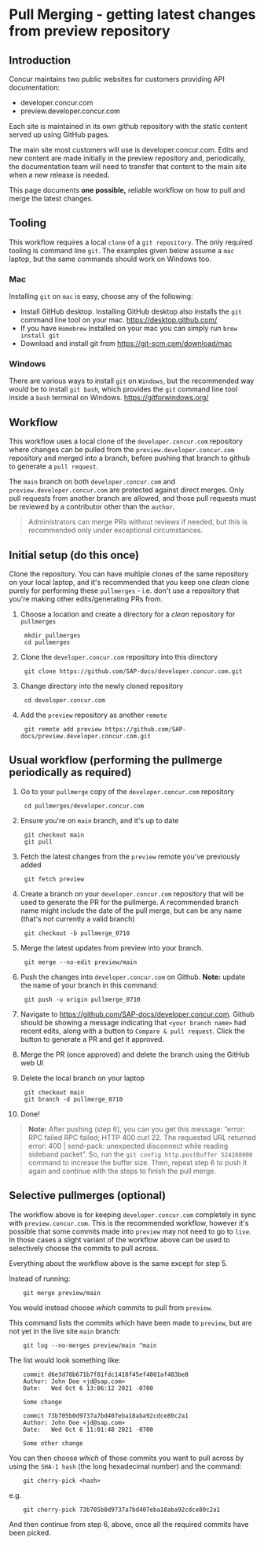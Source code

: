 # Pull Merging - getting latest changes from preview repository 

## Introduction

Concur maintains two public websites for customers providing API documentation:
* developer.concur.com
* preview.developer.concur.com

Each site is maintained in its own github repository with the static content served up using GitHub pages.

The main site most customers will use is developer.concur.com.  Edits and new content are made initially in the preview repository and, periodically, the documentation team will need to transfer that content to the main site when a new release is needed.

This page documents **one possible,** reliable workflow on how to pull and merge the latest changes.

## Tooling

This workflow requires a local `clone` of a `git repository`.  The only required tooling is command line `git`.  The examples given below assume a `mac` laptop, but the same commands should work on Windows too.

### Mac

Installing `git` on `mac` is easy, choose any of the following:

* Install GitHub desktop.  Installing GitHub desktop also installs the `git` command line tool on your mac.  https://desktop.github.com/
* If you have `Homebrew` installed on your mac you can simply run `brew install git`
* Download and install git from https://git-scm.com/download/mac

### Windows

There are various ways to install `git` on `Windows`, but the recommended way would be to install `git bash`, which provides the `git` command line tool inside a `bash` terminal on Windows.  https://gitforwindows.org/

## Workflow

This workflow uses a local clone of the `developer.concur.com` repository where changes can be pulled from the `preview.developer.concur.com` repository and merged into a branch, before pushing that branch to github to generate a `pull request`.

The `main` branch on both `developer.concur.com` and `preview.developer.concur.com` are protected against direct merges.  Only pull requests from another branch are allowed, and those pull requests must be reviewed by a contributor other than the `author`.
> Administrators can merge PRs without reviews if needed, but this is recommended only under exceptional circumstances.

## Initial setup (do this once)

Clone the repository.  You can have multiple clones of the same repository on your local laptop, and it's recommended that you keep one *clean* clone purely for performing these `pullmerges` - i.e. don't use a repository that you're making other edits/generating PRs from.

1. Choose a location and create a directory for a *clean* repository for `pullmerges`

        mkdir pullmerges
        cd pullmerges

2. Clone the `developer.concur.com` repository into this directory

        git clone https://github.com/SAP-docs/developer.concur.com.git

3. Change directory into the newly cloned repository

        cd developer.concur.com

4. Add the `preview` repository as another `remote`

        git remote add preview https://github.com/SAP-docs/preview.developer.concur.com.git

## Usual workflow (performing the pullmerge periodically as required)

1. Go to your `pullmerge` copy of the `developer.concur.com` repository

        cd pullmerges/developer.concur.com

2. Ensure you're on `main` branch, and it's up to date

        git checkout main
        git pull

3. Fetch the latest changes from the `preview` remote you've previously added

        git fetch preview

4. Create a branch on your `developer.concur.com` repository that will be used to generate the PR for the pullmerge.  A recommended branch name might include the date of the pull merge, but can be any name (that's not currently a valid branch)

        git checkout -b pullmerge_0710

5. Merge the latest updates from preview into your branch. 

        git merge --no-edit preview/main

6. Push the changes into `developer.concur.com` on Github.  **Note:** update the name of your branch in this command:

        git push -u origin pullmerge_0710

7. Navigate to https://github.com/SAP-docs/developer.concur.com.  Github should be showing a message indicating that `<your branch name>` had recent edits, along with a button to `Compare & pull request`.  Click the button to generate a PR and get it approved.

8. Merge the PR (once approved) and delete the branch using the GitHub web UI

9. Delete the local branch on your laptop

        git checkout main
        git branch -d pullmerge_0710

10. Done!

>**Note:** After pushing (step 6), you can you get this message: “error: RPC failed RPC failed; HTTP 400 curl 22. The requested URL returned error: 400 | send-pack: unexpected disconnect while reading sideband packet”. So, run the `git config http.postBuffer 524288000` command to increase the buffer size. Then, repeat step 6 to push it again and continue with the steps to finish the pull merge.

## Selective pullmerges (optional)

The workflow above is for keeping `developer.concur.com` completely in sync with `preview.concur.com`.  This is the recommended workflow, however it's possible that some commits made into `preview` may not need to go to `live`.  In those cases a slight variant of the workflow above can be used to selectively choose the commits to pull across.

Everything about the workflow above is the same except for step 5.

Instead of running:

        git merge preview/main

You would instead choose *which* commits to pull from `preview`.

This command lists the commits which have been made to `preview`, but are not yet in the live site `main` branch:

        git log --no-merges preview/main ^main

The list would look something like:

        commit d6e3d78b671b7f81fdc1418f45ef4001af483be8
        Author: John Doe <jd@sap.com>
        Date:   Wed Oct 6 13:06:12 2021 -0700

        Some change

        commit 73b705b0d9737a7bd407eba18aba92cdce80c2a1
        Author: John Doe <jd@sap.com>
        Date:   Wed Oct 6 11:01:48 2021 -0700

        Some other change

You can then choose *which* of those commits you want to pull across by using the `SHA-1 hash` (the long hexadecimal number) and the command:

        git cherry-pick <hash>

e.g.

        git cherry-pick 73b705b0d9737a7bd407eba18aba92cdce80c2a1

And then continue from step 6, above, once all the required commits have been picked.
